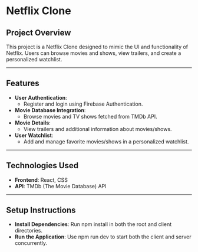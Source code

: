 
# Netflix Clone  

## **Project Overview**  
This project is a Netflix Clone designed to mimic the UI and functionality of Netflix. Users can browse movies and shows, view trailers, and create a personalized watchlist.  

---

## **Features**  
- **User Authentication**:  
  - Register and login using Firebase Authentication.  
- **Movie Database Integration**:  
  - Browse movies and TV shows fetched from TMDb API.  
- **Movie Details**:  
  - View trailers and additional information about movies/shows.  
- **User Watchlist**:  
  - Add and manage favorite movies/shows in a personalized watchlist.  

---

## **Technologies Used**  
- **Frontend**: React, CSS  
- **API**: TMDb (The Movie Database) API  

---

## **Setup Instructions**  
- **Install Dependencies**: Run npm install in both the root and client directories.
- **Run the Application**: Use npm run dev to start both the client and server concurrently.
